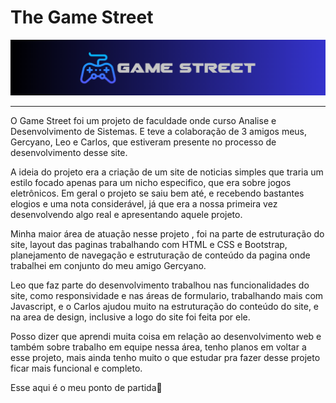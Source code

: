 # The Game Street 

<div align="center">
    <img src="img\logoIcons\banner-gamestreet.png" alt="logo">
</div>

<hr>

<p>O Game Street foi um projeto de faculdade onde curso Analise e Desenvolvimento de Sistemas. E teve a colaboração de 3 amigos meus, Gercyano, Leo e Carlos, que estiveram presente no processo de desenvolvimento desse site.</p>
<p>A ideia do projeto era a criação de um site de noticias simples que traria um estilo focado apenas para um nicho especifico, que era sobre jogos eletrônicos. Em geral o projeto se saiu bem até, e recebendo bastantes elogios e uma nota considerável,  já que era a nossa primeira vez desenvolvendo algo real e apresentando aquele projeto.</p>
<p>Minha maior área de atuação nesse projeto , foi na parte de estruturação do site, layout das paginas trabalhando com HTML e CSS e Bootstrap, planejamento de navegação e estruturação de conteúdo da pagina onde trabalhei em conjunto do meu amigo Gercyano.</p>
<p>Leo que faz parte do desenvolvimento trabalhou nas funcionalidades do site, como responsividade e nas áreas de formulario, trabalhando mais com Javascript, e o Carlos ajudou muito na estruturação do conteúdo do site, e na area de design, inclusive a logo do site foi feita por ele. </p>
<p>Posso dizer que aprendi muita coisa em relação ao desenvolvimento web e também sobre trabalho em equipe nessa área, tenho planos em voltar a esse projeto, mais ainda tenho muito o que estudar pra fazer desse projeto ficar mais funcional e completo.</p>

<p>Esse aqui é o meu ponto de partida🚀</p>


